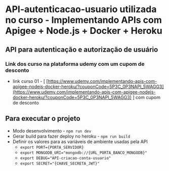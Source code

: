 # API-autenticacao-usuario utilizada no curso - Implementando APIs com Apigee + Node.js + Docker + Heroku

## API para autenticação e autorização de usuário

### Link dos curso na plataforma udemy com um cupom de desconto
- link curso 01 - \[ [https://www.udemy.com/implementando-apis-com-apigee-nodejs-docker-heroku/?couponCode=5P3C_0P3NAPI_5WAGG3](https://www.udemy.com/implementando-apis-com-apigee-nodejs-docker-heroku/?couponCode=5P3C_0P3NAPI_5WAGG3) \] com cupom de desconto

## Para executar o projeto
- Modo desenvolvimento - `npm run dev`
- Gerar build para fazer deploy no heroku - `npm run build`
- Definir os valores para as variáveis de ambiente usadas pela API  
    - `export PORT={PORTA_SERVIDOR}`
    - `export MONGODB_URI="mongodb://{URL_PORTA_BANCO_MONGODB}"`
    - `export DEBUG="API-criacao-conta-usuario"`
    - `export SECRET="{CHAVE_SECRETA_JWT}"`